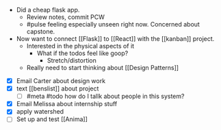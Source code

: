 - Did a cheap flask app. 
	- Review notes, commit PCW
	- #pulse feeling especially unseen right now. Concerned about capstone. 
- Now want to connect [[Flask]] to [[React]] with the [[kanban]] project. 
	- Interested in the physical aspects of it
		- What if the todos feel like goop?
			- Stretch/distortion
	- Really need to start thinking about [[Design Patterns]]

- [x] Email Carter about design work  
- [x] text [[benslist]] about project
	- [ ] #meta #todo how do I tallk about people in this system? 
- [x] Email Melissa about internship stuff
- [x] apply watershed
- [ ] Set up and test [[Anima]]